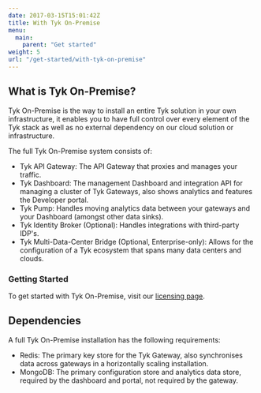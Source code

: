 ```yaml
---
date: 2017-03-15T15:01:42Z
title: With Tyk On-Premise
menu: 
  main:
    parent: "Get started"
weight: 5
url: "/get-started/with-tyk-on-premise"
---
```


## What is Tyk On-Premise?

Tyk On-Premise is the way to install an entire Tyk solution in your own infrastructure, it enables you to have full control over every element of the Tyk stack as well as no external dependency on our cloud solution or infrastructure.

The full Tyk On-Premise system consists of:

*   Tyk API Gateway: The API Gateway that proxies and manages your traffic.
*   Tyk Dashboard: The management Dashboard and integration API for managing a cluster of Tyk Gateways, also shows analytics and features the Developer portal.
*   Tyk Pump: Handles moving analytics data between your gateways and your Dashboard (amongst other data sinks).
*   Tyk Identity Broker (Optional): Handles integrations with third-party IDP's.
*   Tyk Multi-Data-Center Bridge (Optional, Enterprise-only): Allows for the configuration of a Tyk ecosystem that spans many data centers and clouds.

### Getting Started

To get started with Tyk On-Premise, visit our [licensing page][1].

## Dependencies

A full Tyk On-Premise installation has the following requirements:

*   Redis: The primary key store for the Tyk Gateway, also synchronises data across gateways in a horizontally scaling installation.
*   MongoDB: The primary configuration store and analytics data store, required by the dashboard and portal, not required by the gateway.

 [1]: /api-manager-licenses/

